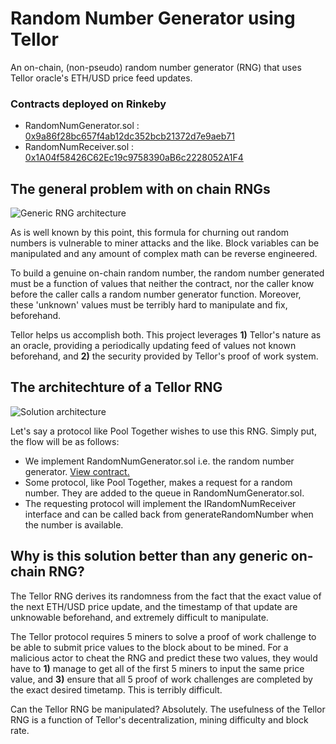 # Random Number Generator using Tellor
An on-chain, (non-pseudo) random number generator (RNG) that uses Tellor oracle's ETH/USD price feed updates.

### Contracts deployed on Rinkeby
- RandomNumGenerator.sol : [0x9a86f28bc657f4ab12dc352bcb21372d7e9aeb71](https://rinkeby.etherscan.io/address/0x9a86f28bc657f4ab12dc352bcb21372d7e9aeb71)
- RandomNumReceiver.sol : [0x1A04f58426C62Ec19c9758390aB6c2228052A1F4](https://rinkeby.etherscan.io/address/0x1A04f58426C62Ec19c9758390aB6c2228052A1F4)
 
## The general problem with on chain RNGs
![Generic RNG architecture](https://i.ibb.co/Ln66z95/rng-graphic-one.png)

As is well known by this point, this formula for churning out random numbers is vulnerable to miner attacks and the like. Block variables can be manipulated and any amount 
of complex math can be reverse engineered. 

To build a genuine on-chain random number, the random number generated must be a function of values that neither the contract, nor the caller know before the caller calls
a random number generator function. Moreover, these 'unknown' values must be terribly hard to manipulate and fix, beforehand.

Tellor helps us accomplish both. This project leverages **1)** Tellor's nature as an oracle, providing a periodically updating feed of values not known beforehand, and
**2)** the security provided by Tellor's proof of work system.

## The architechture of a Tellor RNG
![Solution architecture](https://i.ibb.co/F3vgjpy/rng-graphic-two.png)

Let's say a protocol like Pool Together wishes to use this RNG. Simply put, the flow will be as follows:

- We implement RandomNumGenerator.sol i.e. the random number generator. [View contract.](https://github.com/nkrishang/Tellor_RNG/blob/master/contracts/RandomNumGenerator.sol)
- Some protocol, like Pool Together, makes a request for a random number. They are added to the queue in RandomNumGenerator.sol.
- The requesting protocol will implement the IRandomNumReceiver interface and can be called back from generateRandomNumber when the number is available.

## Why is this solution better than any generic on-chain RNG?

The Tellor RNG derives its randomness from the fact that the exact value of the next ETH/USD price update, and the timestamp of that update are unknowable beforehand, 
and extremely difficult to manipulate.

The Tellor protocol requires 5 miners to solve a proof of work challenge to be able to submit price values to the block about to be mined. For a malicious actor to cheat the RNG
and predict these two values, they would have to **1)** manage to get all of the first 5 miners to input the same price value, and **3)** ensure that all 5 proof of work
challenges are completed by the exact desired timetamp. This is terribly difficult.

Can the Tellor RNG be manipulated? Absolutely. The usefulness of the Tellor RNG is a function of Tellor's decentralization, mining difficulty and block rate.
